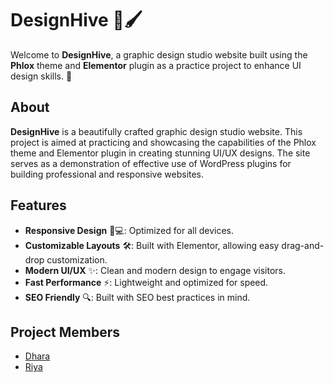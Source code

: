 # DesignHive 🎨🖌

Welcome to **DesignHive**, a graphic design studio website built using the **Phlox** theme and **Elementor** plugin as a practice project to enhance UI design skills. 🚀

## About
**DesignHive** is a beautifully crafted graphic design studio website. This project is aimed at practicing and showcasing the capabilities of the Phlox theme and Elementor plugin in creating stunning UI/UX designs. The site serves as a demonstration of effective use of WordPress plugins for building professional and responsive websites.

## Features
- **Responsive Design** 📱💻: Optimized for all devices.
- **Customizable Layouts** 🛠️: Built with Elementor, allowing easy drag-and-drop customization.
- **Modern UI/UX** ✨: Clean and modern design to engage visitors.
- **Fast Performance** ⚡: Lightweight and optimized for speed.
- **SEO Friendly** 🔍: Built with SEO best practices in mind.

## Project Members
- [Dhara](https://github.com/dhara-maru)
- [Riya](https://github.com/riyamaniar12)

